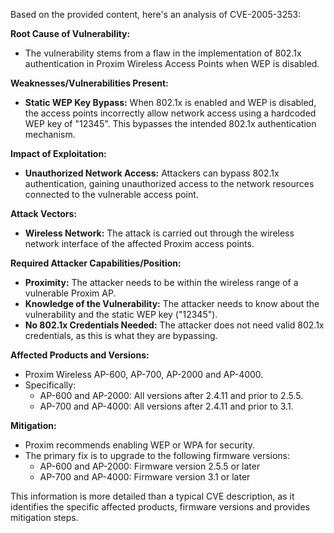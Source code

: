 Based on the provided content, here's an analysis of CVE-2005-3253:

**Root Cause of Vulnerability:**
- The vulnerability stems from a flaw in the implementation of 802.1x authentication in Proxim Wireless Access Points when WEP is disabled.

**Weaknesses/Vulnerabilities Present:**
- **Static WEP Key Bypass:** When 802.1x is enabled and WEP is disabled, the access points incorrectly allow network access using a hardcoded WEP key of "12345". This bypasses the intended 802.1x authentication mechanism.

**Impact of Exploitation:**
- **Unauthorized Network Access:** Attackers can bypass 802.1x authentication, gaining unauthorized access to the network resources connected to the vulnerable access point.

**Attack Vectors:**
- **Wireless Network:** The attack is carried out through the wireless network interface of the affected Proxim access points.

**Required Attacker Capabilities/Position:**
- **Proximity:** The attacker needs to be within the wireless range of a vulnerable Proxim AP.
- **Knowledge of the Vulnerability:** The attacker needs to know about the vulnerability and the static WEP key ("12345").
- **No 802.1x Credentials Needed:** The attacker does not need valid 802.1x credentials, as this is what they are bypassing.

**Affected Products and Versions:**
- Proxim Wireless AP-600, AP-700, AP-2000 and AP-4000.
-  Specifically:
    - AP-600 and AP-2000: All versions after 2.4.11 and prior to 2.5.5.
    - AP-700 and AP-4000: All versions after 2.4.11 and prior to 3.1.

**Mitigation:**
- Proxim recommends enabling WEP or WPA for security.
- The primary fix is to upgrade to the following firmware versions:
   - AP-600 and AP-2000: Firmware version 2.5.5 or later
   - AP-700 and AP-4000: Firmware version 3.1 or later

This information is more detailed than a typical CVE description, as it identifies the specific affected products, firmware versions and provides mitigation steps.